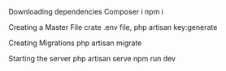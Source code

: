 Downloading dependencies Composer i npm i

Creating a Master File crate .env file, php artisan key:generate

Creating Migrations php artisan migrate

Starting the server php artisan serve npm run dev